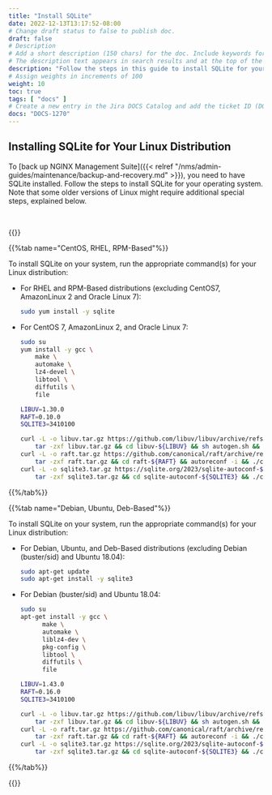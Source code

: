 ```yaml
---
title: "Install SQLite"
date: 2022-12-13T13:17:52-08:00
# Change draft status to false to publish doc.
draft: false
# Description
# Add a short description (150 chars) for the doc. Include keywords for SEO. 
# The description text appears in search results and at the top of the doc.
description: "Follow the steps in this guide to install SQLite for your specific Linux operating system."
# Assign weights in increments of 100
weight: 10
toc: true
tags: [ "docs" ]
# Create a new entry in the Jira DOCS Catalog and add the ticket ID (DOCS-<number>) below
docs: "DOCS-1270"
---
```


## Installing SQLite for Your Linux Distribution

To [back up NGINX Management Suite]({{< relref "/nms/admin-guides/maintenance/backup-and-recovery.md" >}}), you need to have SQLite installed. Follow the steps to install SQLite for your operating system. Note that some older versions of Linux might require additional special steps, explained below. 

<br>

{{<tabs name="sqlite-installation">}}

{{%tab name="CentOS, RHEL, RPM-Based"%}}

To install SQLite on your system, run the appropriate command(s) for your Linux distribution:

- For RHEL and RPM-Based distributions (excluding CentOS7, AmazonLinux 2 and Oracle Linux 7):

    ```bash
    sudo yum install -y sqlite
    ```

- For CentOS 7, AmazonLinux 2, and Oracle Linux 7:

    ```bash
    sudo su
    yum install -y gcc \
        make \
        automake \
        lz4-devel \
        libtool \
        diffutils \
        file

    LIBUV=1.30.0
    RAFT=0.10.0
    SQLITE3=3410100

    curl -L -o libuv.tar.gz https://github.com/libuv/libuv/archive/refs/tags/v${LIBUV}.tar.gz && \
        tar -zxf libuv.tar.gz && cd libuv-${LIBUV} && sh autogen.sh && ./configure --prefix=/usr --enable-shared=no && make && make install && cd .. && rm -rf libuv.tar.gz libuv-${LIBUV}
    curl -L -o raft.tar.gz https://github.com/canonical/raft/archive/refs/tags/v${RAFT}.tar.gz && \
        tar -zxf raft.tar.gz && cd raft-${RAFT} && autoreconf -i && ./configure --disable-lz4 --prefix=/usr --enable-shared=no && make && make install && cd .. && rm -rf raft.tar.gz raft-${RAFT}
    curl -L -o sqlite3.tar.gz https://sqlite.org/2023/sqlite-autoconf-${SQLITE3}.tar.gz && \
        tar -zxf sqlite3.tar.gz && cd sqlite-autoconf-${SQLITE3} && ./configure --prefix=/usr --enable-shared=no && make && make install && cd .. && rm -rf sqlite3.tar.gz sqlite-autoconf-${SQLITE3}
    ```

{{%/tab%}}

{{%tab name="Debian, Ubuntu, Deb-Based"%}}

To install SQLite on your system, run the appropriate command(s) for your Linux distribution:


- For Debian, Ubuntu, and Deb-Based distributions (excluding Debian (buster/sid) and Ubuntu 18.04):

    ```bash
    sudo apt-get update
    sudo apt-get install -y sqlite3
    ```
    
- For Debian (buster/sid) and Ubuntu 18.04:

    ```bash
    sudo su
    apt-get install -y gcc \
          make \
          automake \
          liblz4-dev \
          pkg-config \
          libtool \
          diffutils \
          file
  
    LIBUV=1.43.0
    RAFT=0.16.0
    SQLITE3=3410100
    
    curl -L -o libuv.tar.gz https://github.com/libuv/libuv/archive/refs/tags/v${LIBUV}.tar.gz && \
        tar -zxf libuv.tar.gz && cd libuv-${LIBUV} && sh autogen.sh && ./configure --prefix=/usr --enable-shared=no && make && make install && cd .. && rm -rf libuv.tar.gz libuv-${LIBUV}
    curl -L -o raft.tar.gz https://github.com/canonical/raft/archive/refs/tags/v${RAFT}.tar.gz && \
        tar -zxf raft.tar.gz && cd raft-${RAFT} && autoreconf -i && ./configure --disable-lz4 --prefix=/usr --enable-shared=no && make && make install && cd .. && rm -rf raft.tar.gz raft-${RAFT}
    curl -L -o sqlite3.tar.gz https://sqlite.org/2023/sqlite-autoconf-${SQLITE3}.tar.gz && \
        tar -zxf sqlite3.tar.gz && cd sqlite-autoconf-${SQLITE3} && ./configure --prefix=/usr --enable-shared=no && make && make install && cd .. && rm -rf sqlite3.tar.gz sqlite-autoconf-${SQLITE3}
    ```


{{%/tab%}}

{{</tabs>}}




